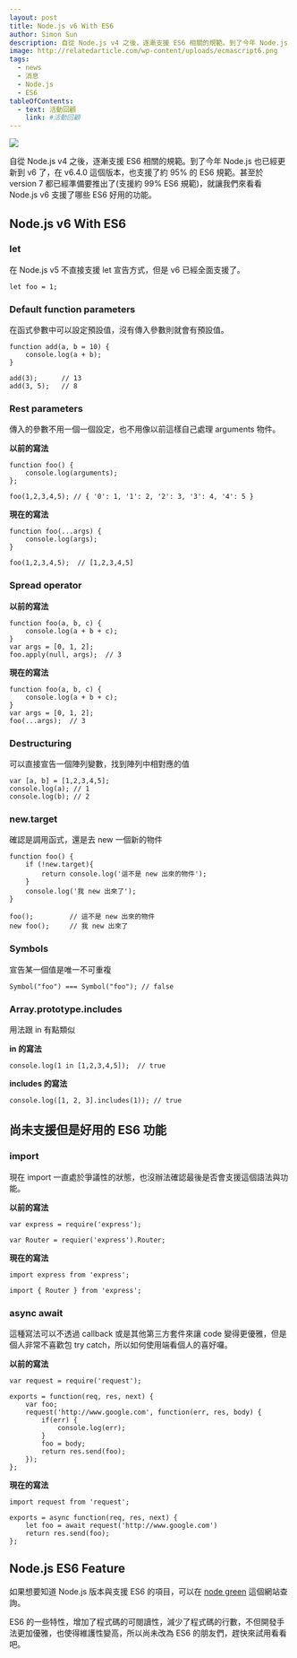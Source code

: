 ```yaml
---
layout: post
title: Node.js v6 With ES6
author: Simon Sun
description: 自從 Node.js v4 之後，逐漸支援 ES6 相關的規範。到了今年 Node.js 也已經更新到 v6 了，在 v6.4.0 這個版本，也支援了約 95% 的 ES6 規範。甚至於 version 7 都已經準備要推出了(支援約 99% ES6 規範)，就讓我們來看看 Node.js v6 支援了哪些 ES6 好用的功能。
image: http://relatedarticle.com/wp-content/uploads/ecmascript6.png
tags:
  - news
  - 消息
  - Node.js
  - ES6
tableOfContents:
  - text: 活動回顧
    link: #活動回顧
---
```


![](http://relatedarticle.com/wp-content/uploads/ecmascript6.png)

自從 Node.js v4 之後，逐漸支援 ES6 相關的規範。到了今年 Node.js 也已經更新到 v6 了，在 v6.4.0 這個版本，也支援了約 95% 的 ES6 規範。甚至於 version 7 都已經準備要推出了(支援約 99% ES6 規範)，就讓我們來看看 Node.js v6 支援了哪些 ES6 好用的功能。


## Node.js v6 With ES6

### let

在 Node.js v5 不直接支援 let 宣告方式，但是 v6 已經全面支援了。

```
let foo = 1;
```

### Default function parameters

在函式參數中可以設定預設值，沒有傳入參數則就會有預設值。

```
function add(a, b = 10) {
    console.log(a + b);
}

add(3);      // 13
add(3, 5);   // 8
```

### Rest parameters

傳入的參數不用一個一個設定，也不用像以前這樣自己處理 arguments 物件。

**以前的寫法**

```
function foo() {
    console.log(arguments);
};

foo(1,2,3,4,5); // { '0': 1, '1': 2, '2': 3, '3': 4, '4': 5 }
```

**現在的寫法**

```
function foo(...args) {
    console.log(args);
}

foo(1,2,3,4,5);  // [1,2,3,4,5]
```

### Spread operator

**以前的寫法**

```
function foo(a, b, c) {
    console.log(a + b + c);
}
var args = [0, 1, 2];
foo.apply(null, args);  // 3

```

**現在的寫法**

```
function foo(a, b, c) {
    console.log(a + b + c);
}
var args = [0, 1, 2];
foo(...args);  // 3
```

### Destructuring

可以直接宣告一個陣列變數，找到陣列中相對應的值

```
var [a, b] = [1,2,3,4,5];
console.log(a); // 1
console.log(b); // 2
```

### new.target

確認是調用函式，還是去 new 一個新的物件

```
function foo() {
    if (!new.target){
        return console.log('這不是 new 出來的物件');
    }
    console.log('我 new 出來了');
}

foo();         // 這不是 new 出來的物件
new foo();     // 我 new 出來了
```

### Symbols

宣告某一個值是唯一不可重複

```
Symbol("foo") === Symbol("foo"); // false
``` 

### Array.prototype.includes

用法跟 in 有點類似

**in 的寫法**

```
console.log(1 in [1,2,3,4,5]);  // true
```

**includes 的寫法**


```
console.log([1, 2, 3].includes(1)); // true
```

## 尚未支援但是好用的 ES6 功能

### import

現在 import 一直處於爭議性的狀態，也沒辦法確認最後是否會支援這個語法與功能。

**以前的寫法**

```
var express = require('express');

var Router = requier('express').Router;
```

**現在的寫法**

```
import express from 'express';

import { Router } from 'express';
```

### async await

這種寫法可以不透過 callback 或是其他第三方套件來讓 code 變得更優雅，但是個人非常不喜歡包 try catch，所以如何使用端看個人的喜好囉。

**以前的寫法**

```
var request = require('request');

exports = function(req, res, next) {
    var foo;
    request('http://www.google.com', function(err, res, body) {
        if(err) {
            console.log(err);
        }
        foo = body;
        return res.send(foo);
    });
};
```

**現在的寫法**

```
import request from 'request';

exports = async function(req, res, next) {
    let foo = await request('http://www.google.com')
    return res.send(foo);
};
```


## Node.js ES6 Feature

如果想要知道 Node.js 版本與支援 ES6 的項目，可以在 [node green](http://node.green/) 這個網站查詢。

ES6 的一些特性，增加了程式碼的可閱讀性，減少了程式碼的行數，不但開發手法更加優雅，也使得維護性變高，所以尚未改為 ES6 的朋友們，趕快來試用看看吧。
